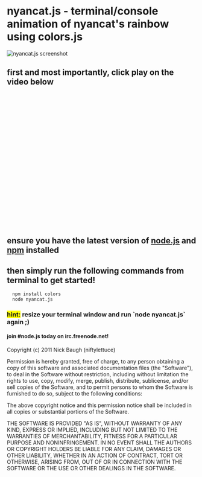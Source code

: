 <h1>nyancat.js - terminal/console animation of nyancat's rainbow using colors.js</h1>

<img src="http://i.imgur.com/occaQ.png" alt="nyancat.js screenshot" />

<h2>first and most importantly, click play on the video below</h2>
<object width="425" height="349"><param name="movie" value="http://www.youtube.com/v/QH2-TGUlwu4?version=3&amp;hl=en_US"></param><param name="allowFullScreen" value="true"></param><param name="allowscriptaccess" value="always"></param><embed src="http://www.youtube.com/v/QH2-TGUlwu4?version=3&amp;hl=en_US" type="application/x-shockwave-flash" width="425" height="349" allowscriptaccess="always" allowfullscreen="true"></embed></object>

<h2>ensure you have the latest version of <a href="http://nodejs.org" target="_blank">node.js</a> and <a href="http://npmjs.org/" target="_blank">npm</a> installed</h2>

<h2>then simply run the following commands from terminal to get started!</h2>

      npm install colors
      node nyancat.js

<h3><span style="background-color: yellow">hint:</span> resize your terminal window and run `node nyancat.js` again ;)</h3>

<h4>join #node.js today on irc.freenode.net!</h4>





Copyright (c) 2011 Nick Baugh (niftylettuce)

Permission is hereby granted, free of charge, to any person obtaining a copy
of this software and associated documentation files (the "Software"), to deal
in the Software without restriction, including without limitation the rights
to use, copy, modify, merge, publish, distribute, sublicense, and/or sell
copies of the Software, and to permit persons to whom the Software is
furnished to do so, subject to the following conditions:

The above copyright notice and this permission notice shall be included in
all copies or substantial portions of the Software.

THE SOFTWARE IS PROVIDED "AS IS", WITHOUT WARRANTY OF ANY KIND, EXPRESS OR
IMPLIED, INCLUDING BUT NOT LIMITED TO THE WARRANTIES OF MERCHANTABILITY,
FITNESS FOR A PARTICULAR PURPOSE AND NONINFRINGEMENT. IN NO EVENT SHALL THE
AUTHORS OR COPYRIGHT HOLDERS BE LIABLE FOR ANY CLAIM, DAMAGES OR OTHER
LIABILITY, WHETHER IN AN ACTION OF CONTRACT, TORT OR OTHERWISE, ARISING FROM,
OUT OF OR IN CONNECTION WITH THE SOFTWARE OR THE USE OR OTHER DEALINGS IN
THE SOFTWARE.

